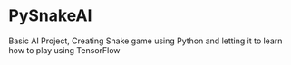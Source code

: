 # PySnakeAI
Basic AI Project, Creating Snake game using Python and letting it to learn how to play using TensorFlow
